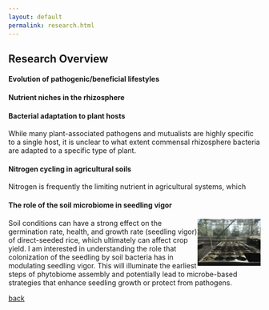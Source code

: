 ```yaml
---
layout: default
permalink: research.html
---
```


## Research Overview

#### Evolution of pathogenic/beneficial lifestyles

#### Nutrient niches in the rhizosphere

#### Bacterial adaptation to plant hosts

While many plant-associated pathogens and mutualists are highly specific to a single host, it is unclear to what extent commensal rhizosphere bacteria are adapted to a specific type of plant.

#### Nitrogen cycling in agricultural soils

Nitrogen is frequently the limiting nutrient in agricultural systems, which

#### The role of the soil microbiome in seedling vigor

<img align="right" src="src/seedlings.jpg" width="25%" height="25%">

Soil conditions can have a strong effect on the germination rate, health, and growth rate (seedling vigor) of direct-seeded rice, which ultimately can affect crop yield. I am interested in understanding the role that colonization of the seedling by soil bacteria has in modulating seedling vigor. This will illuminate the earliest steps of phytobiome assembly and potentially lead to microbe-based strategies that enhance seedling growth or protect from pathogens.

[back](./)
